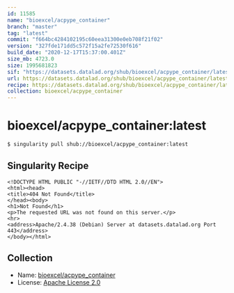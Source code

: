 ```yaml
---
id: 11585
name: "bioexcel/acpype_container"
branch: "master"
tag: "latest"
commit: "f664bc4284102195c60eea31300e0eb708f21f02"
version: "327fde171dd5c572f15a2fe72530f616"
build_date: "2020-12-17T15:37:00.401Z"
size_mb: 4723.0
size: 1995681823
sif: "https://datasets.datalad.org/shub/bioexcel/acpype_container/latest/2020-12-17-f664bc42-327fde17/327fde171dd5c572f15a2fe72530f616.sif"
url: https://datasets.datalad.org/shub/bioexcel/acpype_container/latest/2020-12-17-f664bc42-327fde17/
recipe: https://datasets.datalad.org/shub/bioexcel/acpype_container/latest/2020-12-17-f664bc42-327fde17/Singularity
collection: bioexcel/acpype_container
---
```


# bioexcel/acpype_container:latest

```bash
$ singularity pull shub://bioexcel/acpype_container:latest
```

## Singularity Recipe

```singularity
<!DOCTYPE HTML PUBLIC "-//IETF//DTD HTML 2.0//EN">
<html><head>
<title>404 Not Found</title>
</head><body>
<h1>Not Found</h1>
<p>The requested URL was not found on this server.</p>
<hr>
<address>Apache/2.4.38 (Debian) Server at datasets.datalad.org Port 443</address>
</body></html>
```

## Collection

 - Name: [bioexcel/acpype_container](https://github.com/bioexcel/acpype_container)
 - License: [Apache License 2.0](https://api.github.com/licenses/apache-2.0)

